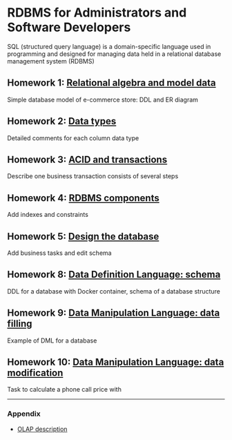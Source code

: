
RDBMS for Administrators and Software Developers
=======

SQL (structured query language) is a domain-specific language used in programming and designed for managing data held in a relational database management system (RDBMS)

## Homework 1: [Relational algebra and model data](https://github.com/DmitriySh/rdbms-course/tree/master/01-relational-model)
Simple database model of e-commerce store: DDL and ER diagram

## Homework 2: [Data types](https://github.com/DmitriySh/rdbms-course/tree/master/02-data-types)
Detailed comments for each column data type

## Homework 3: [ACID and transactions](https://github.com/DmitriySh/rdbms-course/tree/master/03-acid-transactions)
Describe one business transaction consists of several steps

## Homework 4: [RDBMS components](https://github.com/DmitriySh/rdbms-course/tree/master/04-rdbms-components)
Add indexes and constraints

## Homework 5: [Design the database](https://github.com/DmitriySh/rdbms-course/tree/master/05-design-database)
Add business tasks and edit schema

## Homework 8: [Data Definition Language: schema](https://github.com/DmitriySh/rdbms-course/tree/master/08-ddl-schema)
DDL for a database with Docker container, schema of a database structure

## Homework 9: [Data Manipulation Language: data filling](https://github.com/DmitriySh/rdbms-course/tree/master/09-dml-data-filling)
Example of DML for a database

## Homework 10: [Data Manipulation Language: data modification](https://github.com/DmitriySh/rdbms-course/tree/master/10-dml-data-selection)
Task to calculate a phone call price with

---

### Appendix

 - [OLAP description](https://github.com/DmitriySh/rdbms-course/tree/master/A-olap)
